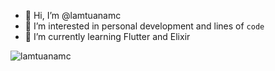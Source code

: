 - 👋 Hi, I’m @lamtuanamc
- 👀 I’m interested in personal development and lines of ```code```
- 🌱 I’m currently learning Flutter and Elixir


<img align="center" src="https://github-readme-stats.vercel.app/api?username=lamtuanamc&show_icons=true" alt="lamtuanamc" />

<!---
lamtuanamc/lamtuanamc is a ✨ special ✨ repository because its `README.md` (this file) appears on your GitHub profile.
You can click the Preview link to take a look at your changes.
--->
